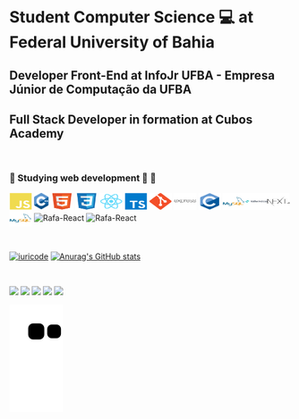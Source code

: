 # Student Computer Science &#128187; at Federal University of Bahia
## Developer Front-End at InfoJr UFBA - Empresa Júnior de Computação da UFBA
## Full Stack Developer in formation at Cubos Academy




<div style="display: inline_block"><br>

###	🚧  Studying web development 🚀  🚧 
<img align="center" alt="Rafa-Js" height="30" width="40" src="https://raw.githubusercontent.com/devicons/devicon/master/icons/javascript/javascript-plain.svg"> <img align="center" alt="C++" width="26px" src="https://github.com/Aakarsh-B/trying-repos/blob/master/c++.png?raw=true" /> <img align="center" alt="Rafa-HTML" height="30" width="40" src="https://raw.githubusercontent.com/devicons/devicon/master/icons/html5/html5-original.svg"> <img align="center" alt="Rafa-CSS" height="30" width="40" src="https://raw.githubusercontent.com/devicons/devicon/master/icons/css3/css3-original.svg"> <img align="center" alt="Rafa-React" height="30" width="40" src="https://raw.githubusercontent.com/devicons/devicon/master/icons/react/react-original.svg"> <img align="center" alt="Rafa-React" height="30" width="40" src="https://raw.githubusercontent.com/devicons/devicon/master/icons/typescript/typescript-plain.svg"> <img align="center" alt="Rafa-React" height="30" width="40" src="https://raw.githubusercontent.com/devicons/devicon/master/icons/git/git-original.svg"> <img align="center" alt="Rafa-React" height="30" width="40" src="https://raw.githubusercontent.com/devicons/devicon/master/icons/express/express-original-wordmark.svg"> <img align="center" alt="Rafa-React" height="30" width="40" src="https://raw.githubusercontent.com/devicons/devicon/master/icons/c/c-original.svg"> <img align="center" alt="Rafa-React" height="30" width="40" src="https://raw.githubusercontent.com/devicons/devicon/master/icons/mysql/mysql-original-wordmark.svg"><img align="center" alt="Rafa-React" height="30" width="40" src="https://raw.githubusercontent.com/devicons/devicon/master/icons/tailwindcss/tailwindcss-original-wordmark.svg"><img align="center" alt="Rafa-React" height="30" width="40" src="https://raw.githubusercontent.com/devicons/devicon/master/icons/nextjs/nextjs-original-wordmark.svg"> <img align="center" alt="Rafa-React" height="30" width="40" bgcolor="#336655" src="https://raw.githubusercontent.com/devicons/devicon/master/icons/mysql/mysql-original-wordmark.svg"> <img align="center" alt="Rafa-React" height="30" width="40" bgcolor="#336655" src="https://icongr.am/devicon/express-original-wordmark.svg?size=128&color=ffffff"> <img align="center" alt="Rafa-React" height="30" width="40" bgcolor="#336655" src="https://icongr.am/devicon/nodejs-plain-wordmark.svg?size=148&color=ffffff">
 

</div>

<div style="display: inline_block"><br>

[![iuricode](https://github-readme-stats.vercel.app/api/top-langs/?username=brunobarbosa17&hide=html&layout=compact=true&theme=dark)](https://github.com/iuricode/) [![Anurag's GitHub stats](https://github-readme-stats.vercel.app/api?username=brunobarbosa17&show_icons=true&theme=dracula)](https://github.com/anuraghazra/github-readme-stats)
</div>

<br>

<a href = "mailto: brunnobarbosas@gmail.com" target="_blank"><img src="https://img.shields.io/badge/-Gmail-%23333?style=for-the-badge&logo=gmail&logoColor=white" target="_blank"></a> [<img src="https://img.shields.io/badge/-Instagram-%23E4405F?style=for-the-badge&logo=instagram&logoColor=white" />](https://instagram.com/o_brunobarbosa) [<img src="https://img.shields.io/badge/linkedin-%230077B5.svg?&style=for-the-badge&logo=linkedin&logoColor=white" />](https://www.linkedin.com/in/bruno-de-lucas-b-b8b246a1/) [<img src = "https://img.shields.io/badge/facebook-%231877F2.svg?&style=for-the-badge&logo=facebook&logoColor=white">](https://www.facebook.com/delucasB/) [<img src="https://img.shields.io/badge/WhatsApp-25D366?style=for-the-badge&logo=whatsapp&logoColor=white"/>](https://wa.me/5571981703123?text=Ol%C3%A1,%20vim%20pelo%20Github)

![Snake animation](https://github.com/rafaballerini/rafaballerini/blob/output/github-contribution-grid-snake.svg)
 
